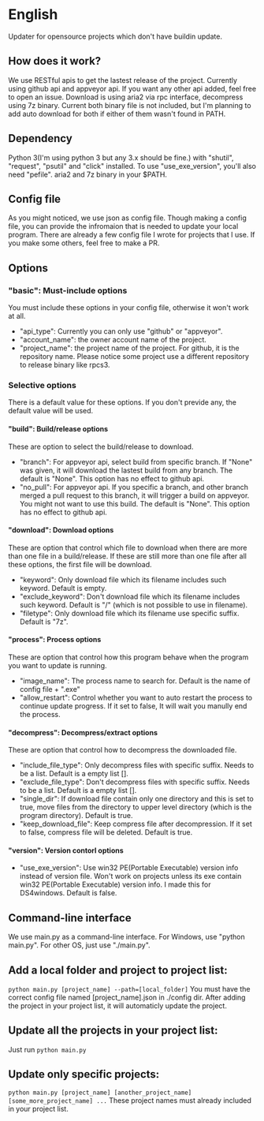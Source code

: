 # English
Updater for opensource projects which don't have buildin update.
## How does it work?
We use RESTful apis to get the lastest release of the project.
Currently using github api and appveyor api. If you want any other api added, feel free to open an issue.
Download is using aria2 via rpc interface, decompress using 7z binary. Current both binary file is not included, but I'm planning to add auto download for both if either of them wasn't found in PATH.
## Dependency
Python 3(I'm using python 3 but any 3.x should be fine.) with "shutil", "request", "psutil" and "click" installed. To use "use_exe_version", you'll also need "pefile".
aria2 and 7z binary in your $PATH.
## Config file
As you might noticed, we use json as config file. Though making a config file, you can provide the infromaion that is needed to update your local program.
There are already a few config file I wrote for projects that I use. If you make some others, feel free to make a PR.
## Options
### "basic": Must-include options 
You must include these options in your config file, otherwise it won't work at all.
* "api_type": Currently you can only use "github" or "appveyor".
* "account_name": the owner account name of the project.
* "project_name": the project name of the project. For github, it is the repository name. Please notice some project use a different repository to release binary like rpcs3.
### Selective options
There is a default value for these options. If you don't previde any, the default value will be used.
#### "build": Build/release options
These are option to select the build/release to download. 
* "branch": For appveyor api, select build from specific branch. If "None" was given, it will download the lastest build from any branch. The default is "None". This option has no effect to github api.
* "no_pull": For appveyor api. If you specific a branch, and other branch merged a pull request to this branch, it will trigger a build on appveyor. You might not want to use this build. The default is "None". This option has no effect to github api.
#### "download": Download options
These are option that control which file to download when there are more than one file in a build/release. If these are still more than one file after all these options, the first file will be download.
* "keyword": Only download file which its filename includes such keyword. Default is empty.
* "exclude_keyword": Don't download file which its filename includes such keyword. Default is "/" (which is not possible to use in filename).
* "filetype": Only download file which its filename use specific suffix. Default is "7z".
#### "process": Process options
These are option that control how this program behave when the program you want to update is running.
* "image_name": The process name to search for. Default is the name of config file + ".exe"
* "allow_restart": Control whether you want to auto restart the process to continue update progress. If it set to false, It will wait you manully end the process.
#### "decompress": Decompress/extract options
These are option that control how to decompress the downloaded file.
* "include_file_type": Only decompress files with specific suffix. Needs to be a list. Default is a empty list [].
* "exclude_file_type": Don't decompress files with specific suffix. Needs to be a list. Default is a empty list [].
* "single_dir": If download file contain only one directory and this is set to true, move files from the directory to upper level directory (which is the program directory). Default is true.
* "keep_download_file": Keep compress file after decompression. If it set to false, compress file will be deleted. Default is true.
#### "version": Version contorl options
* "use_exe_version": Use win32 PE(Portable Executable) version info instead of version file. Won't work on projects unless its exe contain win32 PE(Portable Executable) version info. I made this for DS4windows. Default is false.
## Command-line interface
We use main.py as a command-line interface. For Windows, use "python main.py". For other OS, just use "./main.py".
## Add a local folder and project to project list:
`python main.py [project_name] --path=[local_folder]`
You must have the correct config file named [project_name].json in ./config dir.
After adding the project in your project list, it will automaticly update the project.
## Update all the projects in your project list:
Just run
`python main.py`
## Update only specific projects:
`python main.py [project_name] [another_project_name] [some_more_project_name] ...`
These project names must already included in your project list.



